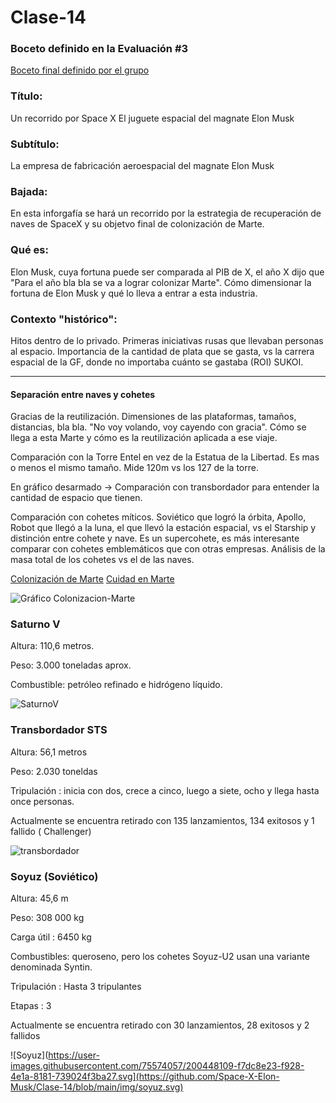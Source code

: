 # Clase-14

### Boceto definido en la Evaluación #3

[Boceto final definido por el grupo](img/boceto-final.jpg)

### Título: 
Un recorrido por Space X
El juguete espacial del magnate Elon Musk

### Subtítulo:
La empresa de fabricación aeroespacial del magnate Elon Musk

### Bajada:
En esta inforgafía se hará un recorrido por la estrategia de recuperación de naves de SpaceX y su objetvo final de colonización de Marte. 

### Qué es:
Elon Musk, cuya fortuna puede ser comparada al PIB de X, el año X dijo que "Para el año bla bla se va a lograr colonizar Marte". Cómo dimensionar la fortuna de Elon Musk y qué lo lleva a entrar a esta industria. 

### Contexto "histórico": 
Hitos dentro de lo privado. Primeras iniciativas rusas que llevaban personas al espacio. Importancia de la cantidad de plata que se gasta, vs la carrera espacial de la GF, donde no importaba cuánto se gastaba (ROI) SUKOI. 

---

#### Separación entre naves y cohetes 

Gracias de la reutilización. Dimensiones de las plataformas, tamaños, distancias, bla bla. "No voy volando, voy cayendo con gracia". Cómo se llega a esta Marte y cómo es la reutilización aplicada a ese viaje. 

Comparación con la Torre Entel en vez de la Estatua de la Libertad. Es mas o menos el mismo tamaño. Mide 120m vs los 127 de la torre. 

En gráfico desarmado -> Comparación con transbordador para entender la cantidad de espacio que tienen. 

Comparación con cohetes míticos. Soviético que logró la órbita, Apollo, Robot que llegó a la luna, el que llevó la estación espacial, vs el Starship y distinción entre cohete y nave. Es un supercohete, es más interesante comparar con cohetes emblemáticos que con otras empresas. Análisis de la masa total de los cohetes vs el de las naves.  

[Colonización de Marte](https://www.nationalgeographic.com/science/article/elon-musk-spacex-exploring-mars-planets-space-science)
[Cuidad en Marte](https://www.inverse.com/innovation/spacex-mars-city-codex)

![Gráfico Colonizacion-Marte](https://user-images.githubusercontent.com/75258779/200443781-84e0b7d4-4b8c-4213-a865-febc77839b42.svg)

### Saturno V

Altura: 110,6 metros.

Peso: 3.000 toneladas aprox.

Combustible: petróleo refinado e hidrógeno líquido.

![SaturnoV](https://user-images.githubusercontent.com/91480489/200436567-bcf2ca38-a071-4bf9-a0dc-1cdcec28dd34.png)

### Transbordador STS

Altura: 56,1 metros

Peso: 2.030  toneldas

Tripulación : inicia con dos, crece a  cinco, luego a siete, ocho y llega hasta once personas. 

Actualmente se encuentra retirado con 135 lanzamientos, 134 exitosos y  1 fallido ( Challenger)


![transbordador](https://user-images.githubusercontent.com/75574057/200448109-f7dc8e23-f928-4e1a-8181-739024f3ba27.svg)

### Soyuz (Soviético)

Altura: 45,6 m

Peso: 308 000 kg

Carga útil : 6450 kg

Combustibles: queroseno, pero los cohetes Soyuz-U2 usan una variante denominada Syntin.

Tripulación :  Hasta 3 tripulantes

Etapas : 3 

Actualmente se encuentra retirado con 30 lanzamientos, 28 exitosos y  2 fallidos


![Soyuz](https://user-images.githubusercontent.com/75574057/200448109-f7dc8e23-f928-4e1a-8181-739024f3ba27.svg](https://github.com/Space-X-Elon-Musk/Clase-14/blob/main/img/soyuz.svg)
